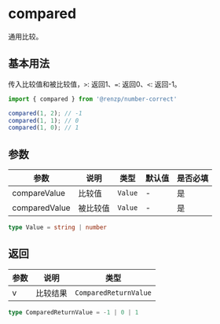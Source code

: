 # compared

通用比较。

## 基本用法

传入比较值和被比较值，`>`: 返回1、`=`: 返回0、`<`: 返回-1。

```ts
import { compared } from '@renzp/number-correct'

compared(1, 2); // -1
compared(1, 1); // 0
compared(1, 0); // 1
```

## 参数

| 参数          | 说明     | 类型    | 默认值 | 是否必填 |
| ------------- | -------- | ------- | ------ | -------- |
| compareValue  | 比较值   | `Value` | -      | 是       |
| comparedValue | 被比较值 | `Value` | -      | 是       |

```ts
type Value = string | number
```

## 返回

| 参数 | 说明     | 类型                  |
| ---- | -------- | --------------------- |
| v    | 比较结果 | `ComparedReturnValue` |

```ts
type ComparedReturnValue = -1 | 0 | 1
```
